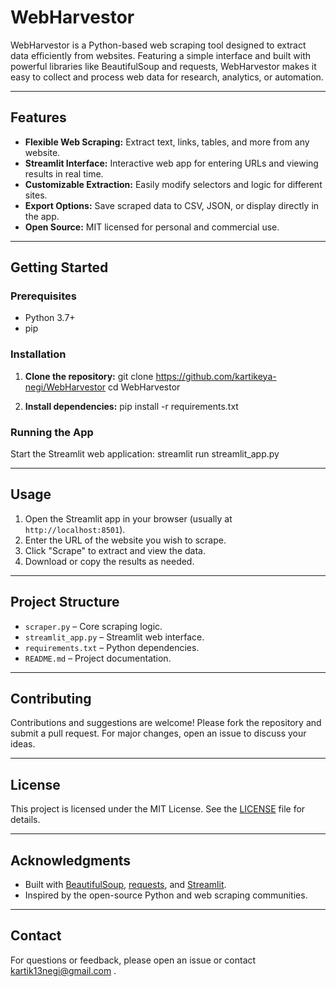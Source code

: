 # WebHarvestor

WebHarvestor is a Python-based web scraping tool designed to extract data efficiently from websites. Featuring a simple interface and built with powerful libraries like BeautifulSoup and requests, WebHarvestor makes it easy to collect and process web data for research, analytics, or automation.

---

## Features

- **Flexible Web Scraping:** Extract text, links, tables, and more from any website.
- **Streamlit Interface:** Interactive web app for entering URLs and viewing results in real time.
- **Customizable Extraction:** Easily modify selectors and logic for different sites.
- **Export Options:** Save scraped data to CSV, JSON, or display directly in the app.
- **Open Source:** MIT licensed for personal and commercial use.

---

## Getting Started

### Prerequisites

- Python 3.7+
- pip

### Installation

1. **Clone the repository:**
git clone https://github.com/kartikeya-negi/WebHarvestor
cd WebHarvestor


2. **Install dependencies:**
pip install -r requirements.txt


### Running the App

Start the Streamlit web application:
streamlit run streamlit_app.py


---

## Usage

1. Open the Streamlit app in your browser (usually at `http://localhost:8501`).
2. Enter the URL of the website you wish to scrape.
3. Click "Scrape" to extract and view the data.
4. Download or copy the results as needed.

---

## Project Structure

- `scraper.py` – Core scraping logic.
- `streamlit_app.py` – Streamlit web interface.
- `requirements.txt` – Python dependencies.
- `README.md` – Project documentation.

---

## Contributing

Contributions and suggestions are welcome! Please fork the repository and submit a pull request. For major changes, open an issue to discuss your ideas.

---

## License

This project is licensed under the MIT License. See the [LICENSE](LICENSE) file for details.

---

## Acknowledgments

- Built with [BeautifulSoup](https://www.crummy.com/software/BeautifulSoup/), [requests](https://docs.python-requests.org/), and [Streamlit](https://streamlit.io/).
- Inspired by the open-source Python and web scraping communities.

---

## Contact

For questions or feedback, please open an issue or contact kartik13negi@gmail.com .

